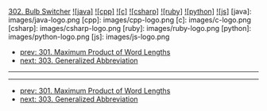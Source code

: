 [302. Bulb Switcher](https://leetcode.com/problems/bulb-switcher/)
[![java]](https://github.com/leetcode-study-group/leetcode-java-solutions/blob/master/302-bulb-switcher.md)
[![cpp]](https://github.com/leetcode-study-group/leetcode-cpp-solutions/blob/master/302-bulb-switcher.md)
[![c]](https://github.com/leetcode-study-group/leetcode-c-solutions/blob/master/302-bulb-switcher.md)
[![csharp]](https://github.com/leetcode-study-group/leetcode-csharp-solutions/blob/master/302-bulb-switcher.md)
[![ruby]](https://github.com/leetcode-study-group/leetcode-ruby-solutions/blob/master/302-bulb-switcher.md)
[![python]](https://github.com/leetcode-study-group/leetcode-python-solutions/blob/master/302-bulb-switcher.md)
[![js]](https://github.com/leetcode-study-group/leetcode-js-solutions/blob/master/302-bulb-switcher.md)
[java]: images/java-logo.png
[cpp]: images/cpp-logo.png
[c]: images/c-logo.png
[csharp]: images/csharp-logo.png
[ruby]: images/ruby-logo.png
[python]: images/python-logo.png
[js]: images/js-logo.png

- [prev: 301. Maximum Product of Word Lengths](301-maximum-product-of-word-lengths.md)
- [next: 303. Generalized Abbreviation](303-generalized-abbreviation.md)

---


---

- [prev: 301. Maximum Product of Word Lengths](301-maximum-product-of-word-lengths.md)
- [next: 303. Generalized Abbreviation](303-generalized-abbreviation.md)
